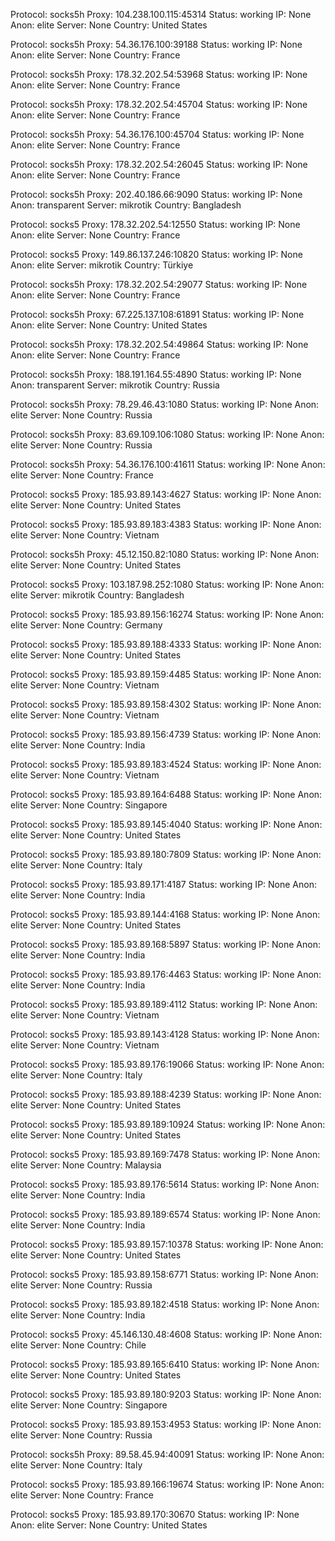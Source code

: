 Protocol: socks5h
Proxy: 104.238.100.115:45314
Status: working
IP: None
Anon: elite
Server: None
Country: United States

Protocol: socks5h
Proxy: 54.36.176.100:39188
Status: working
IP: None
Anon: elite
Server: None
Country: France

Protocol: socks5h
Proxy: 178.32.202.54:53968
Status: working
IP: None
Anon: elite
Server: None
Country: France

Protocol: socks5h
Proxy: 178.32.202.54:45704
Status: working
IP: None
Anon: elite
Server: None
Country: France

Protocol: socks5h
Proxy: 54.36.176.100:45704
Status: working
IP: None
Anon: elite
Server: None
Country: France

Protocol: socks5h
Proxy: 178.32.202.54:26045
Status: working
IP: None
Anon: elite
Server: None
Country: France

Protocol: socks5h
Proxy: 202.40.186.66:9090
Status: working
IP: None
Anon: transparent
Server: mikrotik
Country: Bangladesh

Protocol: socks5
Proxy: 178.32.202.54:12550
Status: working
IP: None
Anon: elite
Server: None
Country: France

Protocol: socks5
Proxy: 149.86.137.246:10820
Status: working
IP: None
Anon: elite
Server: mikrotik
Country: Türkiye

Protocol: socks5h
Proxy: 178.32.202.54:29077
Status: working
IP: None
Anon: elite
Server: None
Country: France

Protocol: socks5h
Proxy: 67.225.137.108:61891
Status: working
IP: None
Anon: elite
Server: None
Country: United States

Protocol: socks5h
Proxy: 178.32.202.54:49864
Status: working
IP: None
Anon: elite
Server: None
Country: France

Protocol: socks5h
Proxy: 188.191.164.55:4890
Status: working
IP: None
Anon: transparent
Server: mikrotik
Country: Russia

Protocol: socks5h
Proxy: 78.29.46.43:1080
Status: working
IP: None
Anon: elite
Server: None
Country: Russia

Protocol: socks5h
Proxy: 83.69.109.106:1080
Status: working
IP: None
Anon: elite
Server: None
Country: Russia

Protocol: socks5h
Proxy: 54.36.176.100:41611
Status: working
IP: None
Anon: elite
Server: None
Country: France

Protocol: socks5
Proxy: 185.93.89.143:4627
Status: working
IP: None
Anon: elite
Server: None
Country: United States

Protocol: socks5
Proxy: 185.93.89.183:4383
Status: working
IP: None
Anon: elite
Server: None
Country: Vietnam

Protocol: socks5h
Proxy: 45.12.150.82:1080
Status: working
IP: None
Anon: elite
Server: None
Country: United States

Protocol: socks5
Proxy: 103.187.98.252:1080
Status: working
IP: None
Anon: elite
Server: mikrotik
Country: Bangladesh

Protocol: socks5
Proxy: 185.93.89.156:16274
Status: working
IP: None
Anon: elite
Server: None
Country: Germany

Protocol: socks5
Proxy: 185.93.89.188:4333
Status: working
IP: None
Anon: elite
Server: None
Country: United States

Protocol: socks5
Proxy: 185.93.89.159:4485
Status: working
IP: None
Anon: elite
Server: None
Country: Vietnam

Protocol: socks5
Proxy: 185.93.89.158:4302
Status: working
IP: None
Anon: elite
Server: None
Country: Vietnam

Protocol: socks5
Proxy: 185.93.89.156:4739
Status: working
IP: None
Anon: elite
Server: None
Country: India

Protocol: socks5
Proxy: 185.93.89.183:4524
Status: working
IP: None
Anon: elite
Server: None
Country: Vietnam

Protocol: socks5
Proxy: 185.93.89.164:6488
Status: working
IP: None
Anon: elite
Server: None
Country: Singapore

Protocol: socks5
Proxy: 185.93.89.145:4040
Status: working
IP: None
Anon: elite
Server: None
Country: United States

Protocol: socks5
Proxy: 185.93.89.180:7809
Status: working
IP: None
Anon: elite
Server: None
Country: Italy

Protocol: socks5
Proxy: 185.93.89.171:4187
Status: working
IP: None
Anon: elite
Server: None
Country: India

Protocol: socks5
Proxy: 185.93.89.144:4168
Status: working
IP: None
Anon: elite
Server: None
Country: United States

Protocol: socks5
Proxy: 185.93.89.168:5897
Status: working
IP: None
Anon: elite
Server: None
Country: India

Protocol: socks5
Proxy: 185.93.89.176:4463
Status: working
IP: None
Anon: elite
Server: None
Country: India

Protocol: socks5
Proxy: 185.93.89.189:4112
Status: working
IP: None
Anon: elite
Server: None
Country: Vietnam

Protocol: socks5
Proxy: 185.93.89.143:4128
Status: working
IP: None
Anon: elite
Server: None
Country: Vietnam

Protocol: socks5
Proxy: 185.93.89.176:19066
Status: working
IP: None
Anon: elite
Server: None
Country: Italy

Protocol: socks5
Proxy: 185.93.89.188:4239
Status: working
IP: None
Anon: elite
Server: None
Country: United States

Protocol: socks5
Proxy: 185.93.89.189:10924
Status: working
IP: None
Anon: elite
Server: None
Country: United States

Protocol: socks5
Proxy: 185.93.89.169:7478
Status: working
IP: None
Anon: elite
Server: None
Country: Malaysia

Protocol: socks5
Proxy: 185.93.89.176:5614
Status: working
IP: None
Anon: elite
Server: None
Country: India

Protocol: socks5
Proxy: 185.93.89.189:6574
Status: working
IP: None
Anon: elite
Server: None
Country: India

Protocol: socks5
Proxy: 185.93.89.157:10378
Status: working
IP: None
Anon: elite
Server: None
Country: United States

Protocol: socks5
Proxy: 185.93.89.158:6771
Status: working
IP: None
Anon: elite
Server: None
Country: Russia

Protocol: socks5
Proxy: 185.93.89.182:4518
Status: working
IP: None
Anon: elite
Server: None
Country: India

Protocol: socks5
Proxy: 45.146.130.48:4608
Status: working
IP: None
Anon: elite
Server: None
Country: Chile

Protocol: socks5
Proxy: 185.93.89.165:6410
Status: working
IP: None
Anon: elite
Server: None
Country: United States

Protocol: socks5
Proxy: 185.93.89.180:9203
Status: working
IP: None
Anon: elite
Server: None
Country: Singapore

Protocol: socks5
Proxy: 185.93.89.153:4953
Status: working
IP: None
Anon: elite
Server: None
Country: Russia

Protocol: socks5h
Proxy: 89.58.45.94:40091
Status: working
IP: None
Anon: elite
Server: None
Country: Italy

Protocol: socks5
Proxy: 185.93.89.166:19674
Status: working
IP: None
Anon: elite
Server: None
Country: France

Protocol: socks5
Proxy: 185.93.89.170:30670
Status: working
IP: None
Anon: elite
Server: None
Country: United States

